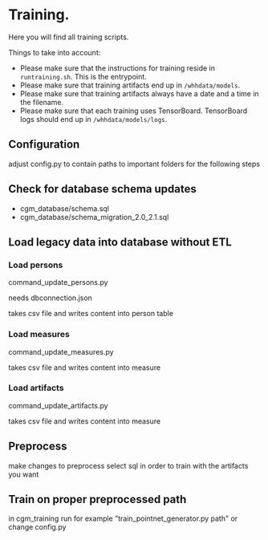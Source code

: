 # Training.

Here you will find all training scripts. 

Things to take into account:
- Please make sure that the instructions for training reside in ```runtraining.sh```. This is the entrypoint.
- Please make sure that training artifacts end up in ```/whhdata/models```.
- Please make sure that training artifacts always have a date and a time in the filename.
- Please make sure that each training uses TensorBoard. TensorBoard logs should end up in ```/whhdata/models/logs```.

## Configuration

adjust config.py to contain paths to important folders for the following steps

## Check for database schema updates

- cgm_database/schema.sql
- cgm_database/schema_migration_2.0_2.1.sql

## Load legacy data into database without ETL

### Load persons

command_update_persons.py

needs dbconnection.json

takes csv file and writes content into person table

### Load measures

command_update_measures.py

takes csv file and writes content into measure

### Load artifacts

command_update_artifacts.py

takes csv file and writes content into measure

## Preprocess

make changes to preprocess select sql in order to train with the artifacts you want

## Train on proper preprocessed path

in cgm_training run for example "train_pointnet_generator.py path" or change config.py